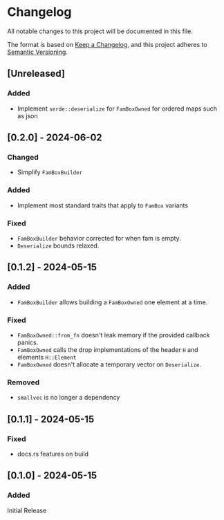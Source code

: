 # Changelog

All notable changes to this project will be documented in this file.

The format is based on [Keep a Changelog](https://keepachangelog.com/en/1.1.0/),
and this project adheres to [Semantic Versioning](https://semver.org/spec/v2.0.0.html).

## [Unreleased]

### Added
- Implement `serde::deserialize` for `FamBoxOwned` for ordered maps such as json

## [0.2.0] - 2024-06-02

### Changed
- Simplify `FamBoxBuilder`

### Added
- Implement most standard traits that apply to `FamBox` variants

### Fixed
- `FamBoxBuilder` behavior corrected for when fam is empty.
- `Deserialize` bounds relaxed.

## [0.1.2] - 2024-05-15

### Added
- `FamBoxBuilder` allows building a `FamBoxOwned` one element at a time.

### Fixed
- `FamBoxOwned::from_fn` doesn't leak memory if the provided callback panics.
- `FamBoxOwned` calls the drop implementations of the header `H` and elements `H::Element`
- `FamBoxOwned` doesn't allocate a temporary vector on `Deserialize`.

### Removed
- `smallvec` is no longer a dependency

## [0.1.1] - 2024-05-15

### Fixed
- docs.rs features on build

## [0.1.0] - 2024-05-15

### Added
Initial Release